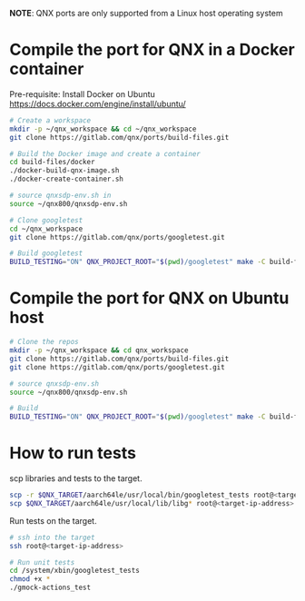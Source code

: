 **NOTE**: QNX ports are only supported from a Linux host operating system

# Compile the port for QNX in a Docker container

Pre-requisite: Install Docker on Ubuntu https://docs.docker.com/engine/install/ubuntu/
```bash
# Create a workspace
mkdir -p ~/qnx_workspace && cd ~/qnx_workspace
git clone https://gitlab.com/qnx/ports/build-files.git

# Build the Docker image and create a container
cd build-files/docker
./docker-build-qnx-image.sh
./docker-create-container.sh

# source qnxsdp-env.sh in
source ~/qnx800/qnxsdp-env.sh

# Clone googletest
cd ~/qnx_workspace
git clone https://gitlab.com/qnx/ports/googletest.git

# Build googletest
BUILD_TESTING="ON" QNX_PROJECT_ROOT="$(pwd)/googletest" make -C build-files/ports/googletest install -j$(nproc)
```

# Compile the port for QNX on Ubuntu host
```bash
# Clone the repos
mkdir -p ~/qnx_workspace && cd qnx_workspace
git clone https://gitlab.com/qnx/ports/build-files.git
git clone https://gitlab.com/qnx/ports/googletest.git

# source qnxsdp-env.sh
source ~/qnx800/qnxsdp-env.sh

# Build
BUILD_TESTING="ON" QNX_PROJECT_ROOT="$(pwd)/googletest" make -C build-files/ports/googletest install -j$(nproc)
```

# How to run tests

scp libraries and tests to the target.
```bash
scp -r $QNX_TARGET/aarch64le/usr/local/bin/googletest_tests root@<target-ip-address>:/system/xbin
scp $QNX_TARGET/aarch64le/usr/local/lib/libg* root@<target-ip-address>:/system/lib
```

Run tests on the target.
```bash
# ssh into the target
ssh root@<target-ip-address>

# Run unit tests
cd /system/xbin/googletest_tests
chmod +x *
./gmock-actions_test
```
